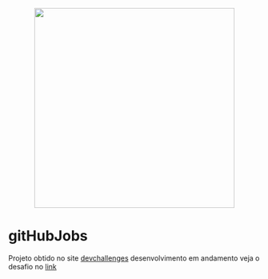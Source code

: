 <p align="center">
  <img src="https://user-images.githubusercontent.com/54549125/194464910-316347f4-ceb1-453f-9878-39a779a8269a.gif" width="400">
</p>

# gitHubJobs

Projeto obtido no site [devchallenges](https://devchallenges.io) desenvolvimento em andamento veja o desafio no [link](https://devchallenges.io/challenges/TtUjDt19eIHxNQ4n5jps)
